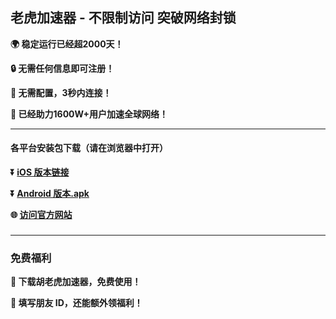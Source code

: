 ## 老虎加速器 - 不限制访问 突破网络封锁 #
**:earth_africa: 稳定运行已经超2000天！**

**:lock: 无需任何信息即可注册！**

**:rocket: 无需配置，3秒内连接！**

**:man: 已经助力1600W+用户加速全球网络！**

- - - -
#### 各平台安装包下载（请在浏览器中打开）

**:arrow_double_down: [iOS 版本链接](https://www.xxxvpn.com/xgvpn.html?t=t3gu23za)**

**:arrow_double_down: [Android 版本.apk](https://www.xxxvpn.com/xgvpn.html?t=u5q6ok55)**

**:globe_with_meridians: [访问官方网站](https://www.xxxvpn.com/xgvpn.html?t=8u5v7led)** 

###
---
### 免费福利
**:gift: 下载胡老虎加速器，免费使用！**

**:gift: 填写朋友 ID，还能额外领福利！**
